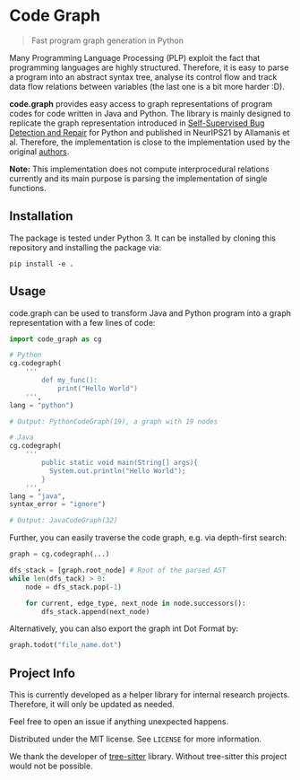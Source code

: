 # Code Graph
> Fast program graph generation in Python

Many Programming Language Processing (PLP) exploit the fact that programming languages are highly structured. Therefore, it is easy to parse a program
into an abstract syntax tree, analyse its control flow and track data flow 
relations between variables (the last one is a bit more harder :D).

**code.graph** provides easy access to graph representations of program codes for code written in Java and Python. The library is mainly designed to replicate the graph representation introduced in [Self-Supervised Bug Detection and Repair](https://arxiv.org/abs/2105.12787) for Python and published in NeurIPS21 by Allamanis et al.
Therefore, the implementation is close to the implementation used by the original
[authors](https://github.com/microsoft/neurips21-self-supervised-bug-detection-and-repair).

**Note:** This implementation does not compute interprocedural relations currently and its main purpose is parsing the implementation of single functions.


## Installation
The package is tested under Python 3. It can be installed by cloning this repository and installing the package via:
```
pip install -e .
```

## Usage
code.graph can be used to transform Java and Python program into a graph representation with a few lines of code:
```python
import code_graph as cg

# Python
cg.codegraph(
    '''
        def my_func():
            print("Hello World")
    ''',
lang = "python")

# Output: PythonCodeGraph(19), a graph with 19 nodes

# Java
cg.codegraph(
    '''
        public static void main(String[] args){
          System.out.println("Hello World");
        }
    ''',
lang = "java", 
syntax_error = "ignore")

# Output: JavaCodeGraph(32)

```
Further, you can easily traverse the code graph, e.g. via depth-first search:
```python
graph = cg.codegraph(...)

dfs_stack = [graph.root_node] # Root of the parsed AST
while len(dfs_tack) > 0:
    node = dfs_stack.pop(-1)

    for current, edge_type, next_node in node.successors():
        dfs_stack.append(next_node)

```
Alternatively, you can also export the graph int Dot Format by:
```python
graph.todot("file_name.dot")
```

## Project Info
This is currently developed as a helper library for internal research projects. Therefore, it will only be updated as needed.

Feel free to open an issue if anything unexpected
happens. 

Distributed under the MIT license. See ``LICENSE`` for more information.

We thank the developer of [tree-sitter](https://tree-sitter.github.io/tree-sitter/) library. Without tree-sitter this project would not be possible. 